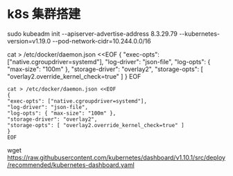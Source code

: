 # k8s 集群搭建

sudo kubeadm init  --apiserver-advertise-address 8.3.29.79  --kubernetes-version=v1.19.0  --pod-network-cidr=10.244.0.0/16



cat > /etc/docker/daemon.json <<EOF { "exec-opts": ["native.cgroupdriver=systemd"], "log-driver": "json-file", "log-opts": { "max-size": "100m" }, "storage-driver": "overlay2", "storage-opts": [ "overlay2.override_kernel_check=true" ] } EOF

```shell
cat > /etc/docker/daemon.json <<EOF 
{ 
"exec-opts": ["native.cgroupdriver=systemd"], 
"log-driver": "json-file",
"log-opts": { "max-size": "100m" },
"storage-driver": "overlay2",
"storage-opts": [ "overlay2.override_kernel_check=true" ]
}
EOF
```

wget https://raw.githubusercontent.com/kubernetes/dashboard/v1.10.1/src/deploy/recommended/kubernetes-dashboard.yaml

